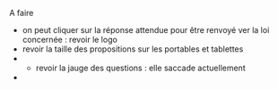 A faire
- on peut cliquer sur la réponse attendue pour être renvoyé ver la loi concernée : revoir le logo
- revoir la taille des propositions sur les portables et tablettes
- - revoir la jauge des questions : elle saccade actuellement
- 